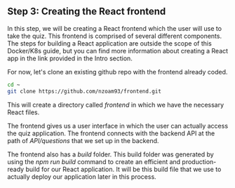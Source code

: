 ## Step 3: Creating the React frontend 

In this step, we will be creating a React frontend which the user will use to take the quiz. This frontend is comprised of several different components. The steps for building a React application are outside the scope of this Docker/K8s guide, but you can find more information about creating a React app in the link provided in the Intro section.

For now, let's clone an existing github repo with the frontend already coded. 

```bash
cd ~
git clone https://github.com/nzoam93/frontend.git
```

This will create a directory called *frontend* in which we have the necessary React files. 

The frontend gives us a user interface in which the user can actually access the quiz application. The frontend connects with the backend API at the path of *API/questions* that we set up in the backend.

The frontend also has a *build* folder. This build folder was generated by using the *npm run build* command to create an efficient and production-ready build for our React application. It will be this build file that we use to actually deploy our application later in this process.  <br><br>